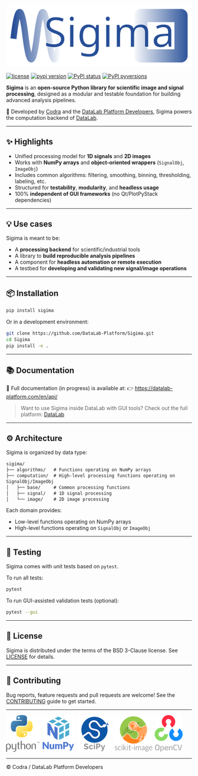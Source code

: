 ![Sigima](https://raw.githubusercontent.com/DataLab-Platform/Sigima/main/doc/images/Sigima-Banner.svg)

[![license](https://img.shields.io/pypi/l/sigima.svg)](./LICENSE)
[![pypi version](https://img.shields.io/pypi/v/sigima.svg)](https://pypi.org/project/sigima/)
[![PyPI status](https://img.shields.io/pypi/status/sigima.svg)](https://github.com/DataLab-Platform/Sigima)
[![PyPI pyversions](https://img.shields.io/pypi/pyversions/sigima.svg)](https://pypi.org/project/sigima/)

**Sigima** is an **open-source Python library for scientific image and signal processing**,
designed as a modular and testable foundation for building advanced analysis pipelines.

🔬 Developed by [Codra](https://codra.net/) and the [DataLab Platform Developers](https://github.com/DataLab-Platform), Sigima powers the computation backend of [DataLab](https://datalab-platform.com/).

---

## ✨ Highlights

- Unified processing model for **1D signals** and **2D images**
- Works with **NumPy arrays** and **object-oriented wrappers** (`SignalObj`, `ImageObj`)
- Includes common algorithms: filtering, smoothing, binning, thresholding, labeling, etc.
- Structured for **testability**, **modularity**, and **headless usage**
- 100% **independent of GUI frameworks** (no Qt/PlotPyStack dependencies)

---

## 💡 Use cases

Sigima is meant to be:

- A **processing backend** for scientific/industrial tools
- A library to **build reproducible analysis pipelines**
- A component for **headless automation or remote execution**
- A testbed for **developing and validating new signal/image operations**

---

## 📦 Installation

```bash
pip install sigima
```

Or in a development environment:

```bash
git clone https://github.com/DataLab-Platform/Sigima.git
cd Sigima
pip install -e .
```

---

## 📚 Documentation

📖 Full documentation (in progress) is available at:
👉 <https://datalab-platform.com/en/api/>

> Want to use Sigima inside DataLab with GUI tools?
> Check out the full platform: [DataLab](https://datalab-platform.com/)

---

## ⚙️ Architecture

Sigima is organized by data type:

```
sigima/
├── algorithms/   # Functions operating on NumPy arrays
├── computation/  # High-level processing functions operating on SignalObj/ImageObj
│   ├── base/     # Common processing functions
│   ├── signal/   # 1D signal processing
│   └── image/    # 2D image processing
```

Each domain provides:

- Low-level functions operating on NumPy arrays
- High-level functions operating on `SignalObj` or `ImageObj`

---

## 🧪 Testing

Sigima comes with unit tests based on `pytest`.

To run all tests:

```bash
pytest
```

To run GUI-assisted validation tests (optional):

```bash
pytest --gui
```

---

## 🧠 License

Sigima is distributed under the terms of the BSD 3-Clause license.
See [LICENSE](./LICENSE) for details.

---

## 🤝 Contributing

Bug reports, feature requests and pull requests are welcome!
See the [CONTRIBUTING](https://datalab-platform.com/en/contributing) guide to get started.

---

![Python](https://raw.githubusercontent.com/DataLab-Platform/DataLab/main/doc/images/logos/Python.png)
![NumPy](https://raw.githubusercontent.com/DataLab-Platform/DataLab/main/doc/images/logos/NumPy.png)
![SciPy](https://raw.githubusercontent.com/DataLab-Platform/DataLab/main/doc/images/logos/SciPy.png)
![scikit-image](https://raw.githubusercontent.com/DataLab-Platform/DataLab/main/doc/images/logos/scikit-image.png)
![OpenCV](https://raw.githubusercontent.com/DataLab-Platform/DataLab/main/doc/images/logos/OpenCV.png)

---

© Codra / DataLab Platform Developers
